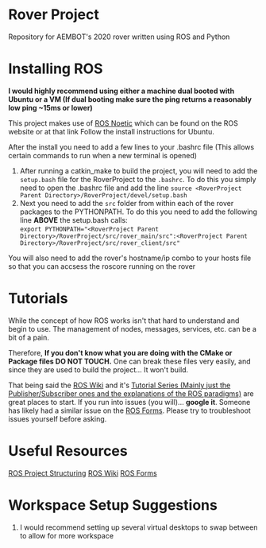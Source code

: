 # Rover Project

Repository for AEMBOT's 2020 rover written using ROS and Python

# Installing ROS

**I would highly recommend using either a machine dual booted with Ubuntu or a VM (If dual booting make sure the ping returns a reasonably low ping ~15ms or lower)**

This project makes use of [ROS Noetic](http://wiki.ros.org/noetic/Installation) which can be found on the ROS website or at that link 
Follow the install instructions for Ubuntu.

After the install you need to add a few lines to your .bashrc file (This allows certain commands to run when a new terminal is opened)
1. After running a catkin_make to build the project, you will need to add the `setup.bash` file for the RoverProject to the `.bashrc`.
To do this you simply need to open the .bashrc file and add the line `source <RoverProject Parent Directory>/RoverProject/devel/setup.bash`
2. Next you need to add the `src` folder from within each of the rover packages to the PYTHONPATH.
To do this you need to add the following line **ABOVE** the setup.bash calls:<br>
``
export PYTHONPATH="<RoverProject Parent Directory>/RoverProject/src/rover_main/src":<RoverProject Parent Directory>/RoverProject/src/rover_client/src"
``

You will also need to add the rover's hostname/ip combo to your hosts file so that you can accsess the roscore running on the rover

# Tutorials

While the concept of how ROS works isn't that hard to understand and begin to use. The management of nodes, messages, services, etc. can be a bit of a pain. 

Therefore, 
**If you don't know what you are doing with the CMake or Package files DO NOT TOUCH.**
One can break these files very easily, and since they are used to build the project... It won't build.

That being said the [ROS Wiki](http://wiki.ros.org) and it's [Tutorial Series (Mainly just the Publisher/Subscriber ones and the explanations of the ROS paradigms)](http://wiki.ros.org/ROS/Tutorials) are great places to start. If you run into issues (you will)... **google it**. Someone has likely had a similar issue on the [ROS Forms](https://answers.ros.org/questions/). Please try to troubleshoot issues yourself before asking. 

# Useful Resources

[ROS Project Structuring](http://www.artificialhumancompanions.com/structure-python-based-ros-package/)
[ROS Wiki](http://wiki.ros.org)
[ROS Forms](https://answers.ros.org/questions/)

# Workspace Setup Suggestions

1. I would recommend setting up several virtual desktops to swap between to allow for more workspace
